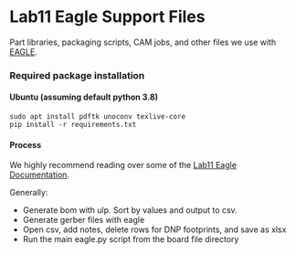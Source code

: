 Lab11 Eagle Support Files
=========================

Part libraries, packaging scripts, CAM jobs, and other files we use with [EAGLE](https://www.autodesk.com/products/eagle/overview).

### Required package installation

#### Ubuntu (assuming default python 3.8)

```
sudo apt install pdftk unoconv texlive-core
pip install -r requirements.txt
```

#### Process
We highly recommend reading over some of the [Lab11 Eagle Documentation](doc/).

Generally:
- Generate bom with ulp. Sort by values and output to csv.
- Generate gerber files with eagle
- Open csv, add notes, delete rows for DNP footprints, and save as xlsx
- Run the main eagle.py script from the board file directory
